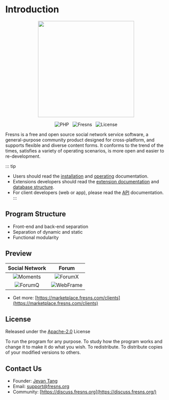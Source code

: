 # Introduction

<p align="center"><img src="https://images.fresns.com/logo-2021.png" width="300"></p>

<p align="center">
<img src="https://img.shields.io/packagist/dependency-v/fresns/fresns/php" alt="PHP" style="display:inline;">
<img src="https://img.shields.io/github/v/release/fresns/fresns?color=orange" alt="Fresns" style="display:inline;margin:0 8px;">
<img src="https://img.shields.io/github/license/fresns/fresns" alt="License" style="display:inline;">
</p>

Fresns is a free and open source social network service software, a general-purpose community product designed for cross-platform, and supports flexible and diverse content forms. It conforms to the trend of the times, satisfies a variety of operating scenarios, is more open and easier to re-development.

::: tip
- Users should read the [installation](install.md) and [operating](operating.md) documentation.
- Extensions developers should read the [extension documentation](../extensions/) and [database structure](../database/).
- For client developers (web or app), please read the [API](../api/) documentation.
:::

## Program Structure

- Front-end and back-end separation
- Separation of dynamic and static
- Functional modularity

## Preview

| Social Network | Forum |
| :---: | :---: |
| ![Moments](https://images.fresns.com/docs/previews/Moments.png) | ![ForumX](https://images.fresns.com/docs/previews/ForumX.png) |
| ![ForumQ](https://images.fresns.com/docs/previews/ForumQ.png) | ![WebFrame](https://images.fresns.com/docs/previews/WebFrame.png) |

- Get more: [https://marketplace.fresns.com/clients](https://marketplace.fresns.com/clients)

## License

Released under the [Apache-2.0](https://github.com/fresns/fresns/blob/main/LICENSE) License

To run the program for any purpose.
To study how the program works and change it to make it do what you wish.
To redistribute.
To distribute copies of your modified versions to others.

## Contact Us

- Founder: [Jevan Tang](https://github.com/jevantang)
- Email: [support@fresns.org](mailto:support@fresns.org)
- Community: [https://discuss.fresns.org](https://discuss.fresns.org/)
